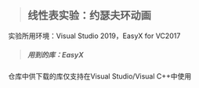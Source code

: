 >## 线性表实验：约瑟夫环动画
实验所用环境：Visual Studio 2019，EasyX for VC2017
>##### 用到的库：EasyX
仓库中供下载的库仅支持在Visual Studio/Visual C++中使用
